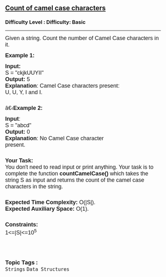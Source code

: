 <h2><a href="https://www.geeksforgeeks.org/problems/find-the-camel3348/1?page=3&difficulty=School&sortBy=submissions">Count of camel case characters</a></h2><h3>Difficulty Level : Difficulty: Basic</h3><hr><div class="problems_problem_content__Xm_eO"><p style="font-family: Nunito, Bangla791, sans-serif;"><span style="font-size: 18px; font-family: Nunito, Bangla791, sans-serif;">Given a string. Count the number of Camel Case characters in it.</span></p>

<p style="font-family: Nunito, Bangla791, sans-serif;"><span style="font-size: 18px; font-family: Nunito, Bangla791, sans-serif;"><strong style="font-family: &quot;Source Sans 3&quot;, Bangla791, sans-serif;">Example 1:</strong></span></p>

<pre style="font-family: Nunito, Bangla791, sans-serif;"><span style="font-size: 18px; font-family: Nunito, Bangla791, sans-serif;"><strong style="font-family: &quot;Source Sans 3&quot;, Bangla791, sans-serif;">Input:</strong>
S = "ckjkUUYII"
<strong style="font-family: &quot;Source Sans 3&quot;, Bangla791, sans-serif;">Output:</strong> 5
<strong style="font-family: &quot;Source Sans 3&quot;, Bangla791, sans-serif;">Explanation</strong>: Camel Case characters present:
U, U, Y, I and I.
</span>
</pre>

<p style="font-family: Nunito, Bangla791, sans-serif;"><span style="font-size: 18px; font-family: Nunito, Bangla791, sans-serif;">â€‹<strong style="font-family: &quot;Source Sans 3&quot;, Bangla791, sans-serif;">Example 2:</strong></span></p>

<pre style="font-family: Nunito, Bangla791, sans-serif;"><span style="font-size: 18px; font-family: Nunito, Bangla791, sans-serif;"><strong style="font-family: &quot;Source Sans 3&quot;, Bangla791, sans-serif;">Input</strong>: 
S = "abcd"
<strong style="font-family: &quot;Source Sans 3&quot;, Bangla791, sans-serif;">Output:</strong> 0
<strong style="font-family: &quot;Source Sans 3&quot;, Bangla791, sans-serif;">Explanation</strong>: No Camel Case character
present.</span>
</pre>

<p style="font-family: Nunito, Bangla791, sans-serif;"><br style="font-family: Nunito, Bangla791, sans-serif;">
<span style="font-size: 18px; font-family: Nunito, Bangla791, sans-serif;"><strong style="font-family: &quot;Source Sans 3&quot;, Bangla791, sans-serif;">Your Task:</strong><br style="font-family: Nunito, Bangla791, sans-serif;">
You don't need to read input or print anything. Your task is to complete the function&nbsp;<strong style="font-family: &quot;Source Sans 3&quot;, Bangla791, sans-serif;">countCamelCase()&nbsp;</strong>which takes the string S as input and returns the count of the camel case characters in the string.</span></p>

<p style="font-family: Nunito, Bangla791, sans-serif;"><br style="font-family: Nunito, Bangla791, sans-serif;">
<span style="font-size: 18px; font-family: Nunito, Bangla791, sans-serif;"><strong style="font-family: &quot;Source Sans 3&quot;, Bangla791, sans-serif;">Expected Time Complexity:&nbsp;</strong>O(|S|).<br style="font-family: Nunito, Bangla791, sans-serif;">
<strong style="font-family: &quot;Source Sans 3&quot;, Bangla791, sans-serif;">Expected Auxiliary Space:&nbsp;</strong>O(1).</span></p>

<p style="font-family: Nunito, Bangla791, sans-serif;"><br style="font-family: Nunito, Bangla791, sans-serif;">
<span style="font-size: 18px; font-family: Nunito, Bangla791, sans-serif;"><strong style="font-family: &quot;Source Sans 3&quot;, Bangla791, sans-serif;">Constraints:</strong><br style="font-family: Nunito, Bangla791, sans-serif;">
1&lt;=|S|&lt;=10<sup style="font-family: Nunito, Bangla791, sans-serif;">5</sup></span></p>

<p style="font-family: Nunito, Bangla791, sans-serif;">&nbsp;</p>
</div><br><p><span style=font-size:18px><strong>Topic Tags : </strong><br><code>Strings</code>&nbsp;<code>Data Structures</code>&nbsp;